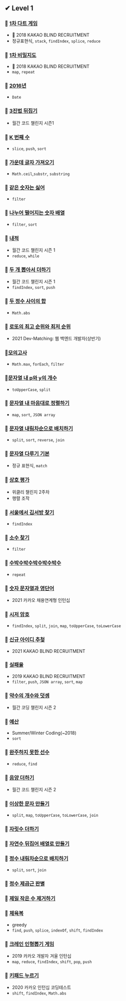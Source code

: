 ## ✔ Level 1

### 🎈 [1차 다트 게임](https://github.com/saseungmin/daily_coding_dojo/tree/master/programmers/Level%201/1%EC%B0%A8%20%EB%8B%A4%ED%8A%B8%20%EA%B2%8C%EC%9E%84)
- 🌈 2018 KAKAO BLIND RECRUITMENT
- 정규표현식, `stack`, `findIndex`, `splice`, `reduce`

### 🎈 [1차 비밀지도](https://github.com/saseungmin/daily_coding_dojo/tree/master/programmers/Level%201/1%EC%B0%A8%20%EB%B9%84%EB%B0%80%EC%A7%80%EB%8F%84)
- 🌈 2018 KAKAO BLIND RECRUITMENT
- `map`, `repeat`

### 🎈 [2016년](https://github.com/saseungmin/daily_coding_dojo/tree/master/programmers/Level%201/2016%EB%85%84)
- `Date`

### 🎈 [3진법 뒤집기](https://github.com/saseungmin/daily_coding_dojo/tree/master/programmers/Level%201/3%EC%A7%84%EB%B2%95%20%EB%92%A4%EC%A7%91%EA%B8%B0)
- 월간 코드 챌린지 시즌1

### 🎈 [K 번째 수](https://github.com/saseungmin/daily_coding_dojo/tree/master/programmers/Level%201/K%EB%B2%88%EC%A7%B8%EC%88%98)
- `slice`, `push`, `sort`

### 🎈 [가운데 글자 가져오기](https://github.com/saseungmin/daily_coding_dojo/tree/master/programmers/Level%201/%EA%B0%80%EC%9A%B4%EB%8D%B0%20%EA%B8%80%EC%9E%90%20%EA%B0%80%EC%A0%B8%EC%98%A4%EA%B8%B0)
- `Math.ceil`,`substr`, `substring`

### 🎈 [같은 숫자는 싫어](https://github.com/saseungmin/daily_coding_dojo/tree/master/programmers/Level%201/%EA%B0%99%EC%9D%80%20%EC%88%AB%EC%9E%90%EB%8A%94%20%EC%8B%AB%EC%96%B4)
- `filter`
  
### 🎈 [나누어 떨어지는 숫자 배열](https://github.com/saseungmin/daily_coding_dojo/tree/master/programmers/Level%201/%EB%82%98%EB%88%84%EC%96%B4%20%EB%96%A8%EC%96%B4%EC%A7%80%EB%8A%94%20%EC%88%AB%EC%9E%90%20%EB%B0%B0%EC%97%B4)
- `filter`, `sort`

### 🎈 [내적](https://github.com/saseungmin/daily_coding_dojo/tree/master/programmers/Level%201/%EB%82%B4%EC%A0%81)
- 월간 코드 챌린지 시즌 1
- `reduce`, `while`

### 🎈 [두 개 뽑아서 더하기](https://github.com/saseungmin/daily_coding_dojo/tree/master/programmers/Level%201/%EB%91%90%20%EA%B0%9C%20%EB%BD%91%EC%95%84%EC%84%9C%20%EB%8D%94%ED%95%98%EA%B8%B0)
- 월간 코드 챌린지 시즌 1
- `findIndex`, `sort`, `push`

### 🎈 [두 정수 사이의 합](https://github.com/saseungmin/daily_coding_dojo/tree/master/programmers/Level%201/%EB%91%90%20%EC%A0%95%EC%88%98%20%EC%82%AC%EC%9D%B4%EC%9D%98%20%ED%95%A9)
- `Math.abs`

### 🎈 [로또의 최고 순위와 최저 순위](https://github.com/saseungmin/daily_coding_dojo/tree/master/programmers/Level%201/%EB%A1%9C%EB%98%90%EC%9D%98%20%EC%B5%9C%EA%B3%A0%20%EC%88%9C%EC%9C%84%EC%99%80%20%EC%B5%9C%EC%A0%80%20%EC%88%9C%EC%9C%84)
- 2021 Dev-Matching: 웹 백엔드 개발자(상반기)

### 🎈[모의고사](https://github.com/saseungmin/daily_coding_dojo/tree/master/programmers/Level%201/%EB%AA%A8%EC%9D%98%EA%B3%A0%EC%82%AC)
- `Math.max`, `forEach`, `filter`

### 🎈[문자열 내 p와 y의 개수](https://github.com/saseungmin/daily_coding_dojo/tree/master/programmers/Level%201/%EB%AC%B8%EC%9E%90%EC%97%B4%20%EB%82%B4%20p%EC%99%80%20y%EC%9D%98%20%EA%B0%9C%EC%88%98)
- `toUpperCase`, `split`

### 🎈 [문자열 내 마음대로 정렬하기](https://github.com/saseungmin/daily_coding_dojo/tree/master/programmers/Level%201/%EB%AC%B8%EC%9E%90%EC%97%B4%20%EB%82%B4%20%EB%A7%88%EC%9D%8C%EB%8C%80%EB%A1%9C%20%EC%A0%95%EB%A0%AC%ED%95%98%EA%B8%B0)
- `map`, `sort`, `JSON array`

### 🎈 [문자열 내림차순으로 배치하기](https://github.com/saseungmin/daily_coding_dojo/tree/master/programmers/Level%201/%EB%AC%B8%EC%9E%90%EC%97%B4%20%EB%82%B4%EB%A6%BC%EC%B0%A8%EC%88%9C%EC%9C%BC%EB%A1%9C%20%EB%B0%B0%EC%B9%98%ED%95%98%EA%B8%B0)
- `split`, `sort`, `reverse`, `join`

### 🎈 [문자열 다루기 기본](https://github.com/saseungmin/daily_coding_dojo/tree/master/programmers/Level%201/%EB%AC%B8%EC%9E%90%EC%97%B4%20%EB%8B%A4%EB%A3%A8%EA%B8%B0%20%EA%B8%B0%EB%B3%B8)
- 정규 표현식, `match`

### 🎈 [상호 평가](https://github.com/saseungmin/daily_coding_dojo/tree/master/programmers/Level%201/%EC%83%81%ED%98%B8%20%ED%8F%89%EA%B0%80)
- 위클리 챌린지 2주차
- 행렬 조작

### 🎈 [서울에서 김서방 찾기](https://github.com/saseungmin/daily_coding_dojo/tree/master/programmers/Level%201/%EC%84%9C%EC%9A%B8%EC%97%90%EC%84%9C%20%EA%B9%80%EC%84%9C%EB%B0%A9%20%EC%B0%BE%EA%B8%B0)
- `findIndex`

### 🎈 [소수 찾기](https://github.com/saseungmin/daily_coding_dojo/tree/master/programmers/Level%201/%EC%86%8C%EC%88%98%20%EC%B0%BE%EA%B8%B0)
- `filter`

### 🎈 [수박수박수박수박수박수](https://github.com/saseungmin/daily_coding_dojo/tree/master/programmers/Level%201/%EC%88%98%EB%B0%95%EC%88%98%EB%B0%95%EC%88%98%EB%B0%95%EC%88%98%EB%B0%95%EC%88%98%EB%B0%95%EC%88%98)
- `repeat`

### 🎈 [숫자 문자열과 영단어](https://github.com/saseungmin/daily_coding_dojo/tree/master/programmers/Level%201/%EC%88%AB%EC%9E%90%20%EB%AC%B8%EC%9E%90%EC%97%B4%EA%B3%BC%20%EC%98%81%EB%8B%A8%EC%96%B4)
- 2021 카카오 채용연계형 인턴십

### 🎈 [시저 암호](https://github.com/saseungmin/daily_coding_dojo/tree/master/programmers/Level%201/%EC%8B%9C%EC%A0%80%20%EC%95%94%ED%98%B8)
- `findIndex`, `split`, `join`, `map`, `toUpperCase`, `toLowerCase`

### 🎈 [신규 아이디 추첮](https://github.com/saseungmin/daily_coding_dojo/tree/master/programmers/Level%201/%EC%8B%A0%EA%B7%9C%20%EC%95%84%EC%9D%B4%EB%94%94%20%EC%B6%94%EC%B2%9C)
- 2021 KAKAO BLIND RECRUITMENT

### 🎈 [실패율](https://github.com/saseungmin/daily_coding_dojo/tree/master/programmers/Level%201/%EC%8B%A4%ED%8C%A8%EC%9C%A8)
- 2019 KAKAO BLIND RECRUITMENT
- `filter`, `push`, `JSON array`, `sort`, `map`

### 🎈 [약수의 개수와 덧셈](https://github.com/saseungmin/daily_coding_dojo/tree/master/programmers/Level%201/%EC%95%BD%EC%88%98%EC%9D%98%20%EA%B0%9C%EC%88%98%EC%99%80%20%EB%8D%A7%EC%85%88)
- 월간 코딩 챌린지 시즌 2

### 🎈 [예산](https://github.com/saseungmin/daily_coding_dojo/tree/master/programmers/Level%201/%EC%98%88%EC%82%B0)
- Summer/Winter Coding(~2018)
- `sort`

### 🎈 [완주하지 못한 선수](https://github.com/saseungmin/daily_coding_dojo/tree/master/programmers/Level%201/%EC%99%84%EC%A3%BC%ED%95%98%EC%A7%80%20%EB%AA%BB%ED%95%9C%20%EC%84%A0%EC%88%98)
- `reduce`, `find`

### 🎈 [음양 더하기](https://github.com/saseungmin/daily_coding_dojo/tree/master/programmers/Level%201/%EC%9D%8C%EC%96%91%20%EB%8D%94%ED%95%98%EA%B8%B0)
- 월간 코드 챌린지 시즌 2

### 🎈 [이상한 문자 만들기](https://github.com/saseungmin/daily_coding_dojo/tree/master/programmers/Level%201/%EC%9D%B4%EC%83%81%ED%95%9C%20%EB%AC%B8%EC%9E%90%20%EB%A7%8C%EB%93%A4%EA%B8%B0)
- `split`, `map`, `toUpperCase`, `toLowerCase`, `join`

### 🎈 [자릿수 더하기](https://github.com/saseungmin/daily_coding_dojo/tree/master/programmers/Level%201/%EC%9E%90%EB%A6%BF%EC%88%98%20%EB%8D%94%ED%95%98%EA%B8%B0)

### 🎈 [자연수 뒤집어 배열로 만들기](https://github.com/saseungmin/daily_coding_dojo/tree/master/programmers/Level%201/%EC%9E%90%EC%97%B0%EC%88%98%20%EB%92%A4%EC%A7%91%EC%96%B4%20%EB%B0%B0%EC%97%B4%EB%A1%9C%20%EB%A7%8C%EB%93%A4%EA%B8%B0)

### 🎈 [정수 내림차순으로 배치하기](https://github.com/saseungmin/daily_coding_dojo/tree/master/programmers/Level%201/%EC%A0%95%EC%88%98%20%EB%82%B4%EB%A6%BC%EC%B0%A8%EC%88%9C%EC%9C%BC%EB%A1%9C%20%EB%B0%B0%EC%B9%98%ED%95%98%EA%B8%B0)
- `split`, `sort`, `join`

### 🎈 [정수 제곱근 판별](https://github.com/saseungmin/daily_coding_dojo/tree/master/programmers/Level%201/%EC%A0%95%EC%88%98%20%EC%A0%9C%EA%B3%B1%EA%B7%BC%20%ED%8C%90%EB%B3%84)

### 🎈 [제일 작은 수 제거하기](https://github.com/saseungmin/daily_coding_dojo/tree/master/programmers/Level%201/%EC%A0%9C%EC%9D%BC%20%EC%9E%91%EC%9D%80%20%EC%88%98%20%EC%A0%9C%EA%B1%B0%ED%95%98%EA%B8%B0)

### 🎈 [체육복](https://github.com/saseungmin/daily_coding_dojo/tree/master/programmers/Level%201/%EC%B2%B4%EC%9C%A1%EB%B3%B5)
- greedy
- `find`, `push`, `splice`, `indexOf`, `shift`, `findIndex`

### 🎈 [크레인 인형뽑기 게임](https://github.com/saseungmin/daily_coding_dojo/tree/master/programmers/Level%201/%ED%81%AC%EB%A0%88%EC%9D%B8%20%EC%9D%B8%ED%98%95%EB%BD%91%EA%B8%B0%20%EA%B2%8C%EC%9E%84)
- 2019 카카오 개발자 겨울 인턴십
- `map`, `reduce`, `findIndex`, `shift`, `pop`, `push`

### 🎈 [키패드 누르기](https://github.com/saseungmin/daily_coding_dojo/tree/master/programmers/Level%201/%ED%82%A4%ED%8C%A8%EB%93%9C%20%EB%88%84%EB%A5%B4%EA%B8%B0)
- 2020 카카오 인턴십 코딩테스트
- `shift`, `findIndex`, `Math.abs`